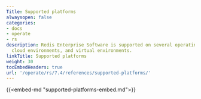 ```yaml
---
Title: Supported platforms
alwaysopen: false
categories:
- docs
- operate
- rs
description: Redis Enterprise Software is supported on several operating systems,
  cloud environments, and virtual environments.
linkTitle: Supported platforms
weight: 30
tocEmbedHeaders: true
url: '/operate/rs/7.4/references/supported-platforms/'
---
```

{{<embed-md "supported-platforms-embed.md">}}
